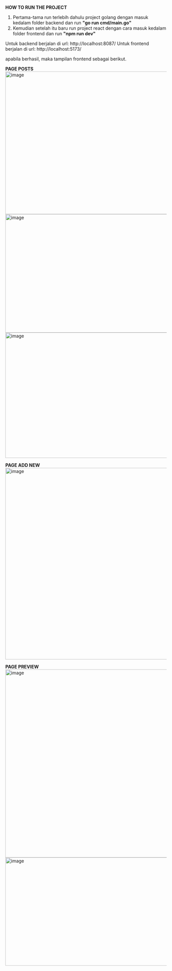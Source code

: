**HOW TO RUN THE PROJECT**
1. Pertama-tama run terlebih dahulu project golang dengan masuk kedalam folder backend dan run **"go run cmd/main.go"**
2. Kemudian setelah itu baru run project react dengan cara masuk kedalam folder frontend dan run **"npm run dev"**

Untuk backend berjalan di url: http://localhost:8087/
Untuk frontend berjalan di url: http://localhost:5173/

apabila berhasil, maka tampilan frontend sebagai berikut.


**PAGE POSTS**
<img width="1366" height="446" alt="image" src="https://github.com/user-attachments/assets/47231815-ac11-4e0c-a450-4aa5fe39eadc" />
<img width="1365" height="370" alt="image" src="https://github.com/user-attachments/assets/eb276ba5-7b0e-4e20-9707-81c94f95e7f2" />
<img width="1366" height="392" alt="image" src="https://github.com/user-attachments/assets/d2b4a194-1520-4d62-8b16-6e2137406412" />


**PAGE ADD NEW**
<img width="1366" height="599" alt="image" src="https://github.com/user-attachments/assets/5096e4cc-ff84-459c-87cc-95501c3cc9aa" />

**PAGE PREVIEW**
<img width="1366" height="588" alt="image" src="https://github.com/user-attachments/assets/ae56cef6-dd7c-455d-a5c0-374dd83bc5ad" />
<img width="1366" height="338" alt="image" src="https://github.com/user-attachments/assets/ff910cf9-387b-4939-b921-b776ee2fdda3" />
